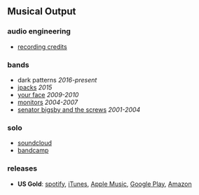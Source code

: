 ## Musical Output

### audio engineering

- [recording credits](/credits)

### bands

- dark patterns _2016-present_
- [jpacks](https://archive.org/details/JPACKSRPM2015Mp3) _2015_
- [your face](http://yourface.bandcamp.com) _2009-2010_
- [monitors](http://monitors.bandcamp.com) _2004-2007_
- [senator bigsby and the screws](http://sbats.bandcamp.com) _2001-2004_

### solo

- [soundcloud](https://soundcloud.com/josephpost)
- [bandcamp](https://josephpost.bandcamp.com/)

### releases

- **US Gold**: [spotify][], [iTunes][], [Apple Music][], [Google Play][], [Amazon][]

[distrokid]: https://distrokid.com
[spotify]: https://open.spotify.com/album/0XN7PhGmOuP2dxXVhc4yJr
[iTunes]: https://itunes.apple.com/us/album/us-gold-single/1373573549?uo=4&app=itunes&at=1001lry3&ct=dashboard
[Apple Music]: https://itunes.apple.com/us/album/us-gold-single/1373573549?uo=4&app=music&at=1001lry3&ct=dashboard
[Google Play]: https://play.google.com/store/music/album/Joseph_Post_US_Gold?id=Bxmmznn5lba22dl52b5e2ee7ydu
[Amazon]: http://www.amazon.com/gp/product/B07C85KVX2/?tag=distrokid06-20

